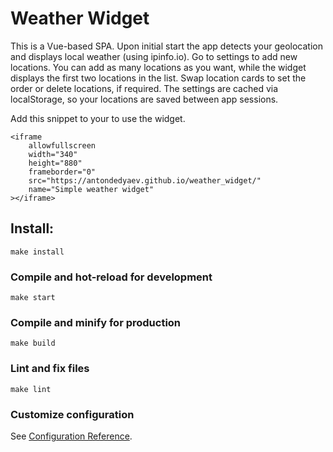 # Weather Widget

This is a Vue-based SPA.
Upon initial start the app detects your geolocation and displays local weather (using ipinfo.io). 
Go to settings to add new locations. You can add as many locations as you want, while the widget displays the first two locations in the list. Swap location cards to set the order or delete locations, if required.
The settings are cached via localStorage, so your locations are saved between app sessions.

Add this snippet to your to use the widget.
```
<iframe
  	allowfullscreen
	width="340"
	height="880"
  	frameborder="0"
	src="https://antondedyaev.github.io/weather_widget/"
	name="Simple weather widget"
></iframe>

```

## Install:

```
make install
```

### Compile and hot-reload for development
```
make start
```

### Compile and minify for production
```
make build
```

### Lint and fix files
```
make lint
```

### Customize configuration
See [Configuration Reference](https://cli.vuejs.org/config/).
